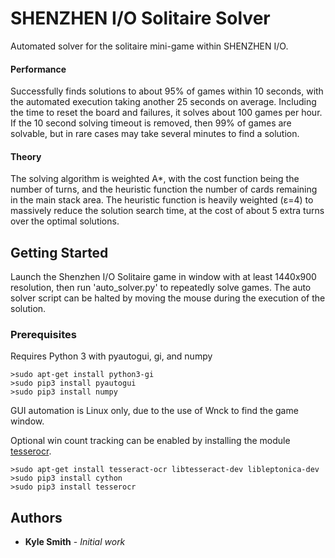 # SHENZHEN I/O Solitaire Solver

Automated solver for the solitaire mini-game within SHENZHEN I/O.

#### Performance

Successfully finds solutions to about 95% of games within 10 seconds, with the automated execution taking another 25 seconds on average. Including the time to reset the board and failures, it solves about 100 games per hour. If the 10 second solving timeout is removed, then 99% of games are solvable, but in rare cases may take several minutes to find a solution.

#### Theory
The solving algorithm is weighted A*, with the cost function being the number of turns, and the heuristic function the number of cards remaining in the main stack area. The heuristic function is heavily weighted (ε=4) to massively reduce the solution search time, at the cost of about 5 extra turns over the optimal solutions.

## Getting Started

Launch the Shenzhen I/O Solitaire game in window with at least 1440x900 resolution, then run 'auto_solver.py' to repeatedly solve games.
The auto solver script can be halted by moving the mouse during the execution of the solution.

### Prerequisites

Requires Python 3 with pyautogui, gi, and numpy

```
>sudo apt-get install python3-gi
>sudo pip3 install pyautogui
>sudo pip3 install numpy
```

GUI automation is Linux only, due to the use of Wnck to find the game window.

Optional win count tracking can be enabled by installing the module [tesserocr](https://pypi.python.org/pypi/tesserocr).
```
>sudo apt-get install tesseract-ocr libtesseract-dev libleptonica-dev
>sudo pip3 install cython
>sudo pip3 install tesserocr
```
## Authors

* **Kyle Smith** - *Initial work*

